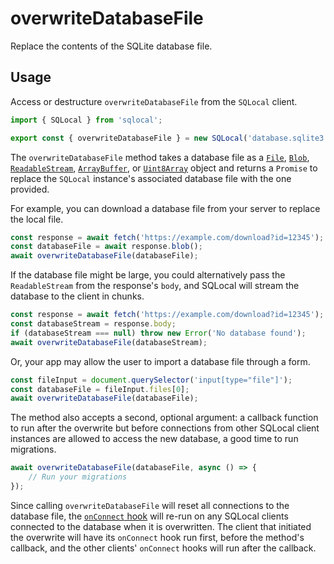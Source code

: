 # overwriteDatabaseFile

Replace the contents of the SQLite database file.

## Usage

Access or destructure `overwriteDatabaseFile` from the `SQLocal` client.

```javascript
import { SQLocal } from 'sqlocal';

export const { overwriteDatabaseFile } = new SQLocal('database.sqlite3');
```

<!-- @include: ../_partials/initialization-note.md -->

The `overwriteDatabaseFile` method takes a database file as a [`File`](https://developer.mozilla.org/en-US/docs/Web/API/File), [`Blob`](https://developer.mozilla.org/en-US/docs/Web/API/Blob), [`ReadableStream`](https://developer.mozilla.org/en-US/docs/Web/API/ReadableStream), [`ArrayBuffer`](https://developer.mozilla.org/en-US/docs/Web/JavaScript/Reference/Global_Objects/ArrayBuffer), or [`Uint8Array`](https://developer.mozilla.org/en-US/docs/Web/JavaScript/Reference/Global_Objects/Uint8Array) object and returns a `Promise` to replace the `SQLocal` instance's associated database file with the one provided.

For example, you can download a database file from your server to replace the local file.

```javascript
const response = await fetch('https://example.com/download?id=12345');
const databaseFile = await response.blob();
await overwriteDatabaseFile(databaseFile);
```

If the database file might be large, you could alternatively pass the `ReadableStream` from the response's `body`, and SQLocal will stream the database to the client in chunks.

```javascript
const response = await fetch('https://example.com/download?id=12345');
const databaseStream = response.body;
if (databaseStream === null) throw new Error('No database found');
await overwriteDatabaseFile(databaseStream);
```

Or, your app may allow the user to import a database file through a form.

```javascript
const fileInput = document.querySelector('input[type="file"]');
const databaseFile = fileInput.files[0];
await overwriteDatabaseFile(databaseFile);
```

The method also accepts a second, optional argument: a callback function to run after the overwrite but before connections from other SQLocal client instances are allowed to access the new database, a good time to run migrations.

```javascript
await overwriteDatabaseFile(databaseFile, async () => {
	// Run your migrations
});
```

Since calling `overwriteDatabaseFile` will reset all connections to the database file, the [`onConnect` hook](../guide/setup.md#options) will re-run on any SQLocal clients connected to the database when it is overwritten. The client that initiated the overwrite will have its `onConnect` hook run first, before the method's callback, and the other clients' `onConnect` hooks will run after the callback.
